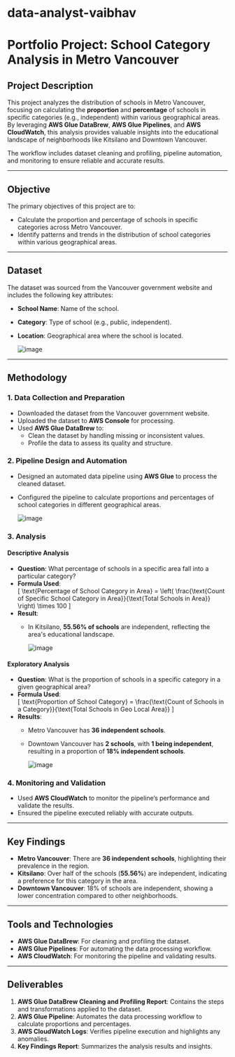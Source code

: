 # data-analyst-vaibhav
# Portfolio Project: School Category Analysis in Metro Vancouver

## Project Description  
This project analyzes the distribution of schools in Metro Vancouver, focusing on calculating the **proportion** and **percentage** of schools in specific categories (e.g., independent) within various geographical areas. By leveraging **AWS Glue DataBrew**, **AWS Glue Pipelines**, and **AWS CloudWatch**, this analysis provides valuable insights into the educational landscape of neighborhoods like Kitsilano and Downtown Vancouver.

The workflow includes dataset cleaning and profiling, pipeline automation, and monitoring to ensure reliable and accurate results.

---

## Objective  
The primary objectives of this project are to:  
- Calculate the proportion and percentage of schools in specific categories across Metro Vancouver.  
- Identify patterns and trends in the distribution of school categories within various geographical areas.  

---

## Dataset  
The dataset was sourced from the Vancouver government website and includes the following key attributes:  
- **School Name**: Name of the school.  
- **Category**: Type of school (e.g., public, independent).  
- **Location**: Geographical area where the school is located.

  ![image](https://github.com/user-attachments/assets/662eb064-7428-4e22-be1f-fc920e669d7f)


---

## Methodology  


### **1. Data Collection and Preparation**  
- Downloaded the dataset from the Vancouver government website.  
- Uploaded the dataset to **AWS Console** for processing.  
- Used **AWS Glue DataBrew** to:  
  - Clean the dataset by handling missing or inconsistent values.  
  - Profile the data to assess its quality and structure.

### **2. Pipeline Design and Automation**  
- Designed an automated data pipeline using **AWS Glue** to process the cleaned dataset.  
- Configured the pipeline to calculate proportions and percentages of school categories in different geographical areas.

  ![image](https://github.com/user-attachments/assets/e6a19bd0-5b78-4f23-95f1-5dba868a3dc7)


### **3. Analysis**  

#### **Descriptive Analysis**  
- **Question**: What percentage of schools in a specific area fall into a particular category?  
- **Formula Used**:  
  \[
  \text{Percentage of School Category in Area} = \left( \frac{\text{Count of Specific School Category in Area}}{\text{Total Schools in Area}} \right) \times 100
  \]  
- **Result**:  
  - In Kitsilano, **55.56% of schools** are independent, reflecting the area's educational landscape.
 
    ![image](https://github.com/user-attachments/assets/12b1433e-040c-4ec2-a698-5017dc8fa86d)


#### **Exploratory Analysis**  
- **Question**: What is the proportion of schools in a specific category in a given geographical area?  
- **Formula Used**:  
  \[
  \text{Proportion of School Category} = \frac{\text{Count of Schools in a Category}}{\text{Total Schools in Geo Local Area}}
  \]  
- **Results**:  
  - Metro Vancouver has **36 independent schools**.  
  - Downtown Vancouver has **2 schools**, with **1 being independent**, resulting in a proportion of **18% independent schools**.
 
    ![image](https://github.com/user-attachments/assets/c6e6e103-8076-4af8-8992-f09440fab460)


### **4. Monitoring and Validation**  
- Used **AWS CloudWatch** to monitor the pipeline’s performance and validate the results.  
- Ensured the pipeline executed reliably with accurate outputs.

---

## Key Findings  
- **Metro Vancouver**: There are **36 independent schools**, highlighting their prevalence in the region.  
- **Kitsilano**: Over half of the schools (**55.56%**) are independent, indicating a preference for this category in the area.  
- **Downtown Vancouver**: 18% of schools are independent, showing a lower concentration compared to other neighborhoods.  

---

## Tools and Technologies  
- **AWS Glue DataBrew**: For cleaning and profiling the dataset.  
- **AWS Glue Pipelines**: For automating the data processing workflow.  
- **AWS CloudWatch**: For monitoring the pipeline and validating results.  

---

## Deliverables  
1. **AWS Glue DataBrew Cleaning and Profiling Report**: Contains the steps and transformations applied to the dataset.  
2. **AWS Glue Pipeline**: Automates the data processing workflow to calculate proportions and percentages.  
3. **AWS CloudWatch Logs**: Verifies pipeline execution and highlights any anomalies.  
4. **Key Findings Report**: Summarizes the analysis results and insights.  


